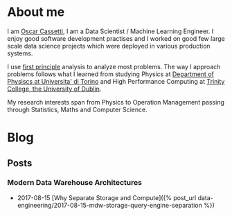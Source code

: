 # About me 

I am [Oscar Cassetti](www.linkedin.com/in/ocassetti/), I am a Data Scientist / Machine Learning Engineer.
I enjoy good software development practises and I worked on good few large scale data science projects which were deployed in various production systems. 

I use [first principle](https://en.wikipedia.org/wiki/First_principle) analysis to analyze most problems. 
The way I approach problems follows what I learned from studying Physics at [Department of Physiscs at Universita' di Torino](http://www.df.unito.it/do/home.pl) and
High Performance Computing at [Trinity College, the University of Dublin](https://www.tcd.ie/).

My research interests span from Physics to Operation Management passing through Statistics, Maths and Computer Science. 


# Blog 

##  Posts

### Modern Data Warehouse Architectures 

* 2017-08-15 [Why Separate Storage and Compute]({% post_url data-engineering/2017-08-15-mdw-storage-query-engine-separation %})

